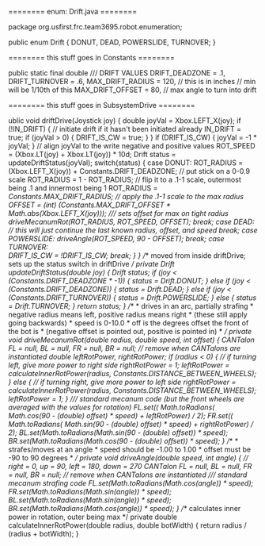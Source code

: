 ======== enum: Drift.java ======== 

package org.usfirst.frc.team3695.robot.enumeration;

public enum Drift {
	DONUT, DEAD, POWERSLIDE, TURNOVER;
}



======== this stuff goes in Constants ========

public static final double
	/// DRIFT VALUES
		DRIFT_DEADZONE   = .1,
		DRIFT_TURNOVER   = .6,
		MAX_DRIFT_RADIUS = 120, // this is in inches
								// min will be 1/10th of this
		MAX_DRIFT_OFFSET = 80,  // max angle to turn into drift



======== this stuff goes in SubsystemDrive ========

ublic void driftDrive(Joystick joy) {
    	double joyVal = Xbox.LEFT_X(joy);
    	if (!IN_DRIFT) { // initiate drift if it hasn't been initiated already
    		IN_DRIFT = true;
    		if (joyVal > 0) { DRIFT_IS_CW = true; }
    	}
    	if (DRIFT_IS_CW) { joyVal = -1 * joyVal; } // align joyVal to the write negative and positive values
    	ROT_SPEED = (Xbox.LT(joy) + Xbox.LT(joy)) * 10d;
    	Drift status = updateDriftStatus(joyVal);
		 switch(status) {
			 case DONUT:
				 			ROT_RADIUS = (Xbox.LEFT_X(joy)) + Constants.DRIFT_DEADZONE; // put stick on a 0-0.9 scale
				 				ROT_RADIUS  = 1 - ROT_RADIUS; // flip it to a .1-1 scale, outermost being .1 and innermost being 1
				 				ROT_RADIUS *= Constants.MAX_DRIFT_RADIUS; // apply the .1-1 scale to the max radius
			 				OFFSET = (int) (Constants.MAX_DRIFT_OFFSET * Math.abs(Xbox.LEFT_X(joy))); /// sets offset for max on tight radius
				 			driveMecanumRot(ROT_RADIUS, ROT_SPEED, OFFSET);
				 			break;
			 case DEAD:
				 			// this will just continue the last known radius, offset, and speed
				 			break;
			 case POWERSLIDE:
				 			driveAngle(ROT_SPEED, 90 - OFFSET);
				 			break;
			 case TURNOVER:			
				 			DRIFT_IS_CW = !DRIFT_IS_CW;
				 			break;
		 }
    }
    /** moved from inside driftDrive; sets up the status switch in driftDrive */
    private Drift updateDriftStatus(double joy) {
    	Drift status;
			 if (joy < (Constants.DRIFT_DEADZONE * -1)) { status = Drift.DONUT; }
		else if (joy < (Constants.DRIFT_DEADZONE))      { status = Drift.DEAD; }
		else if (joy < (Constants.DRIFT_TURNOVER))      { status = Drift.POWERSLIDE; }
		else		 									{ status = Drift.TURNOVER; }
		return status;
    }
    /**
     *  drives in an arc, partially strafing
     *  negative radius means left, positive radius means right
     *  	(these still apply going backwards)
     *  speed is 0-10.0
     *  off is the degrees offset the front of the bot is
     *  	(negative offset is pointed out, positive is pointed in)
     * */
    private void driveMecanumRot(double radius, double speed, int offset) {
    	CANTalon FL = null, BL = null, FR = null, BR = null; // remove when CANTalons are instantiated
    	double leftRotPower, rightRotPower;
    	if (radius < 0) { // if turning left, give more power to right side
    		rightRotPower = 1;
    		leftRotPower  = calculateInnerRotPower(radius, Constants.DISTANCE_BETWEEN_WHEELS); }
    	else { // if turning right, give more power to left side
    		rightRotPower = calculateInnerRotPower(radius, Constants.DISTANCE_BETWEEN_WHEELS);
    		leftRotPower  = 1; }
    	/// standard mecanum code (but the front wheels are averaged with the values for rotation)
	    	FL.set(( 
	    			Math.toRadians(
	    			Math.cos(90 - (double) offset)
	    			* speed) 
	    			+ leftRotPower) 
	    			/ 2);
	    	FR.set((
	    			Math.toRadians(
					Math.sin(90 - (double) offset) 
					* speed) 
					+ rightRotPower) 
					/ 2);
	    	BL.set(Math.toRadians(Math.sin(90 - (double) offset)) * speed);
	    	BR.set(Math.toRadians(Math.cos(90 - (double) offset)) * speed);
    }
    /** 
     * strafes/moves at an angle 
     * speed should be -1.00 to 1.00
     * offset must be -90 to 90 degrees
     * */
    private void driveAngle(double speed, int angle) { // right = 0, up = 90, left = 180, down = 270 
    	CANTalon FL = null, BL = null, FR = null, BR = null; // remove when CANTalons are instantiated
    	/// standard mecanum strafing code
			FL.set(Math.toRadians(Math.cos(angle)) * speed);
			FR.set(Math.toRadians(Math.sin(angle)) * speed);
			BL.set(Math.toRadians(Math.sin(angle)) * speed);
			BR.set(Math.toRadians(Math.cos(angle)) * speed);
    } 
    /** calculates inner power in rotation, outer being max */
    private double calculateInnerRotPower(double radius, double botWidth) {
    	return radius / (radius + botWidth);
    }